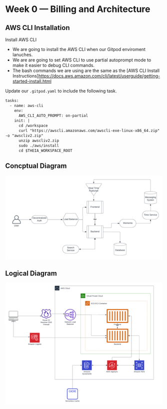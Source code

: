 # Week 0 — Billing and Architecture
## AWS CLI Installation
Install AWS CLI <br>
* We are going to install the AWS CLI when our Gitpod enviroment lanuches. <br>
* We are are going to set AWS CLI to use partial autoprompt mode to make it easier to debug CLI commands. <br> 
* The bash commands we are using are the same as the [AWS CLI Install Instructions]https://docs.aws.amazon.com/cli/latest/userguide/getting-started-install.html <br>

Update our `.gitpod.yaml` to include the following task. 
```
tasks:
  - name: aws-cli
    env:
      AWS_CLI_AUTO_PROMPT: on-partial
    init: |
      cd /workspace
      curl "https://awscli.amazonaws.com/awscli-exe-linux-x86_64.zip" -o "awscliv2.zip"
      unzip awscliv2.zip
      sudo ./aws/install
      cd $THEIA_WORKSPACE_ROOT
```
## Concptual Diagram
![Conceptual Diagram](../assests/Cruddur%20-%20Conceptual%20Diagram.png)
## Logical Diagram
![Logical Diagram](../assests/Cruddur%20-%20Logical%20Diagram.png)
